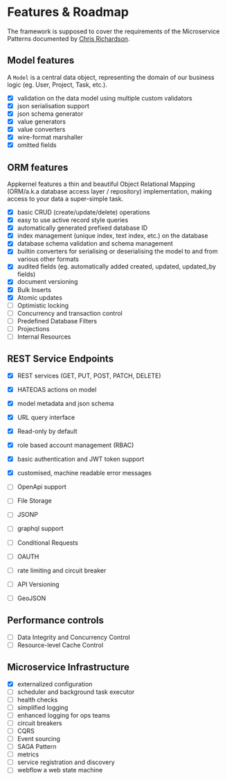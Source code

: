# Features & Roadmap

The framework is supposed to cover the requirements of the Microservice Patterns documented by [Chris Richardson](http://microservices.io/patterns/index.html).

## Model features
A `Model` is a central data object, representing the domain of our business logic (eg. User, Project, Task, etc.).
- [x] validation on the data model using multiple custom validators
- [x] json serialisation support
- [x] json schema generator
- [x] value generators
- [x] value converters
- [x] wire-format marshaller
- [x] omitted fields

## ORM features
Appkernel features a thin and beautiful Object Relational Mapping (ORM/a.k.a database access layer / repository) implementation, making access to your data a super-simple task.
- [x] basic CRUD (create/update/delete) operations
- [x] easy to use active record style queries
- [x] automatically generated prefixed database ID
- [x] index management (unique index, text index, etc.) on the database
- [x] database schema validation and schema management
- [x] builtin converters for serialising or deserialising the model to and from various other formats
- [x] audited fields (eg. automatically added created, updated, updated_by fields)
- [x] document versioning
- [x] Bulk Inserts
- [x] Atomic updates
- [ ] Optimistic locking
- [ ] Concurrency and transaction control
- [ ] Predefined Database Filters
- [ ] Projections
- [ ] Internal Resources

## REST Service Endpoints
- [x] REST services (GET, PUT, POST, PATCH, DELETE)
- [x] HATEOAS actions on model
- [x] model metadata and json schema
- [x] URL query interface
- [x] Read-only by default
- [x] role based account management (RBAC)
- [x] basic authentication and JWT token support
- [x] customised, machine readable error messages
- [ ] OpenApi support
- [ ] File Storage
- [ ] JSONP
- [ ] graphql support
- [ ] Conditional Requests
- [ ] OAUTH
- [ ] rate limiting and circuit breaker
- [ ] API Versioning
- [ ] GeoJSON


## Performance controls
- [ ] Data Integrity and Concurrency Control
- [ ] Resource-level Cache Control

## Microservice Infrastructure
- [x] externalized configuration
- [ ] scheduler and background task executor
- [ ] health checks
- [ ] simplified logging
- [ ] enhanced logging for ops teams
- [ ] circuit breakers
- [ ] CQRS
- [ ] Event sourcing
- [ ] SAGA Pattern
- [ ] metrics
- [ ] service registration and discovery
- [ ] webflow a web state machine
